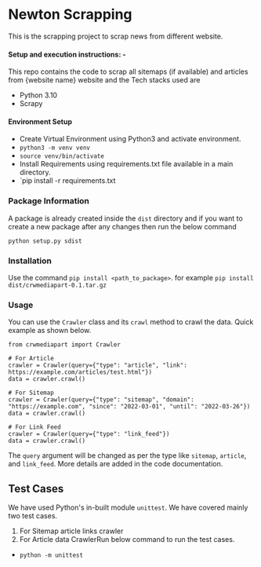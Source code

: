 # Newton Scrapping
This is the scrapping project to scrap news from different website.


#### Setup and execution instructions: - 

This repo contains the code to scrap all sitemaps (if available) and articles from {website name} website and the Tech stacks used are
- Python 3.10
- Scrapy


#### Environment Setup 

- Create Virtual Environment using Python3 and activate environment.
- `python3 -m venv venv`
- `source venv/bin/activate`
- Install Requirements using requirements.txt file available in a main directory.
- `pip install -r requirements.txt

### Package Information
A package is already created inside the `dist` directory and if you want to create a new package after any changes then run the below command
```
python setup.py sdist
```

### Installation

Use the command `pip install <path_to_package>`. for example `pip install dist/crwmediapart-0.1.tar.gz`

### Usage

You can use the `Crawler` class and its `crawl` method to crawl the data.
Quick example as shown below.
```
from crwmediapart import Crawler

# For Article
crawler = Crawler(query={"type": "article", "link": https://example.com/articles/test.html"})
data = crawler.crawl()

# For Sitemap
crawler = Crawler(query={"type": "sitemap", "domain": "https://example.com", "since": "2022-03-01", "until": "2022-03-26"})
data = crawler.crawl()

# For Link Feed
crawler = Crawler(query={"type": "link_feed"})
data = crawler.crawl()
```
The `query` argument will be changed as per the type like `sitemap`, `article`, and `link_feed`. More details are added in the code documentation.

## Test Cases
We have used Python's in-built module `unittest`.
We have covered mainly two test cases.
1. For Sitemap article links crawler
2. For Article data CrawlerRun below command to run the test cases.
- `python -m unittest`
